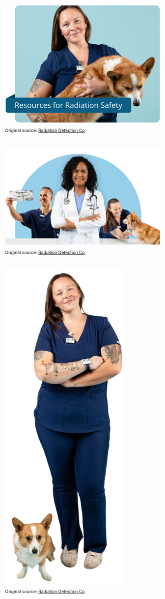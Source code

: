 ![Radiation Detection Co](https://raw.githubusercontent.com/nikole-flowers/leo-work/main/RadiationDetectionCo/RadiationDetectionCo.png "Radiation Detection Co")

Original source: [Radiation Detection Co](https://radetco.com/)

</br>

![Radiation Detection Co](https://raw.githubusercontent.com/nikole-flowers/leo-work/main/RadiationDetectionCo/RadiationDetectionCo2.jpeg "Radiation Detection Co")

Original source: [Radiation Detection Co](https://radetco.com/)

</br>

![Radiation Detection Co](https://raw.githubusercontent.com/nikole-flowers/leo-work/main/RadiationDetectionCo/RadiationDetectionCo3.jpeg "Radiation Detection Co")

Original source: [Radiation Detection Co](https://radetco.com/learning-center/)